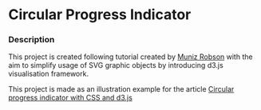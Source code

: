 # Circular Progress Indicator

### Description

This project is created following tutorial created by [Muniz Robson](https://www.youtube.com/watch?v=H2HYccAGR00) with the aim to simplify usage of SVG graphic objects by introducing d3.js visualisation framework.

This project is made as an illustration example for the article [Circular progress indicator with CSS and d3.js
](https://andras-gyachok.medium.com/circular-progress-indicator-with-css-and-d3-js-df30b6b48bf7)